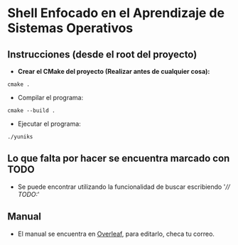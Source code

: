 # Shell Enfocado en el Aprendizaje de Sistemas Operativos

## Instrucciones (desde el root del proyecto)

- **Crear el CMake del proyecto (Realizar antes de cualquier cosa):**
```
cmake .
```

- Compilar el programa:

```
cmake --build .
```

- Ejecutar el programa:

```
./yuniks
```

## Lo que falta por hacer se encuentra marcado con TODO
- Se puede encontrar utilizando la funcionalidad de buscar escribiendo '*// TODO:*'

## Manual
- El manual se encuentra en [Overleaf](https://www.overleaf.com/read/jzytyqnbkqxc#381c21), para editarlo, checa tu correo.